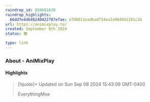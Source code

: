 ```yaml
---
raindrop_id: 850601639
raindrop_highlights:
  66ddfe4d646240422787efae: e79b011eadbad714ea2a90d941101c2b
url: https://animixplay.to/
created: September 8th 2024
status: 🟥

type: link
---
```



### About - AniMixPlay



#### Highlights

> [!quote]+ Updated on Sun Sep 08 2024 15:43:09 GMT-0400
>
> EverythingMoe
